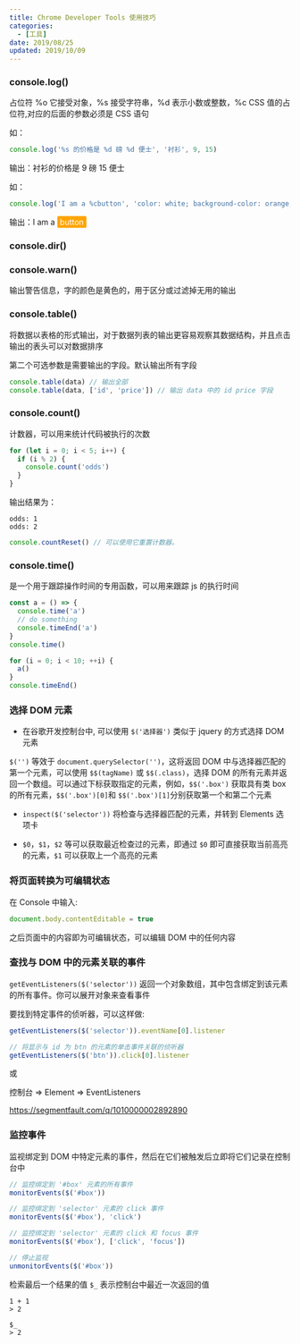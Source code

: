 ```yaml
---
title: Chrome Developer Tools 使用技巧
categories:
  - [工具]
date: 2019/08/25
updated: 2019/10/09
---
```


### console.log()

占位符 %o 它接受对象，%s 接受字符串，%d 表示小数或整数，%c CSS 值的占位符,对应的后面的参数必须是 CSS 语句

如：

```js
console.log('%s 的价格是 %d 磅 %d 便士', '衬衫', 9, 15)
```

输出：衬衫的价格是 9 磅 15 便士

如：

```js
console.log('I am a %cbutton', 'color: white; background-color: orange; padding: 2px 5px; border-radius: 2px')
```

输出：I am a <span style="color: white; background-color: orange; padding: 2px 5px; border-radius: 2px">button</span>

### console.dir()

### console.warn()

输出警告信息，字的颜色是黄色的，用于区分或过滤掉无用的输出

### console.table()

将数据以表格的形式输出，对于数据列表的输出更容易观察其数据结构，并且点击输出的表头可以对数据排序

第二个可选参数是需要输出的字段。默认输出所有字段

```js
console.table(data) // 输出全部
console.table(data, ['id', 'price']) // 输出 data 中的 id price 字段
```

### console.count()

计数器，可以用来统计代码被执行的次数

```js
for (let i = 0; i < 5; i++) {
  if (i % 2) {
    console.count('odds')
  }
}
```

输出结果为：

```
odds: 1
odds: 2
```

```js
console.countReset() // 可以使用它重置计数器。
```

### console.time()

是一个用于跟踪操作时间的专用函数，可以用来跟踪 js 的执行时间

```js
const a = () => {
  console.time('a')
  // do something
  console.timeEnd('a')
}
console.time()

for (i = 0; i < 10; ++i) {
  a()
}
console.timeEnd()
```

### 选择 DOM 元素

- 在谷歌开发控制台中, 可以使用 `$('选择器')` 类似于 jquery 的方式选择 DOM 元素

`$('')` 等效于 `document.querySelector('')`，这将返回 DOM 中与选择器匹配的第一个元素，可以使用 `$$(tagName)` 或 `$$(.class)`，选择 DOM 的所有元素并返回一个数组。可以通过下标获取指定的元素，例如，`$$('.box')` 获取具有类 box 的所有元素，`$$('.box')[0]`和 `$$('.box')[1]`分别获取第一个和第二个元素

- `inspect($('selector'))` 将检查与选择器匹配的元素，并转到 Elements 选项卡

* `$0`，`$1`，`$2` 等可以获取最近检查过的元素，即通过 `$0` 即可直接获取当前高亮的元素，`$1` 可以获取上一个高亮的元素

### 将页面转换为可编辑状态

在 Console 中输入:

```js
document.body.contentEditable = true
```

之后页面中的内容即为可编辑状态，可以编辑 DOM 中的任何内容

### 查找与 DOM 中的元素关联的事件

`getEventListeners($('selector'))` 返回一个对象数组，其中包含绑定到该元素的所有事件。你可以展开对象来查看事件

要找到特定事件的侦听器，可以这样做:

```js
getEventListeners($('selector')).eventName[0].listener

// 将显示与 id 为 btn 的元素的单击事件关联的侦听器
getEventListeners($('btn')).click[0].listener
```

或

控制台 => Element => EventListeners

https://segmentfault.com/q/1010000002892890

### 监控事件

监视绑定到 DOM 中特定元素的事件，然后在它们被触发后立即将它们记录在控制台中

```js
// 监控绑定到 '#box' 元素的所有事件
monitorEvents($('#box'))

// 监控绑定到 'selector' 元素的 click 事件
monitorEvents($('#box'), 'click')

// 监控绑定到 'selector' 元素的 click 和 focus 事件
monitorEvents($('#box'), ['click', 'focus'])

// 停止监视
unmonitorEvents($('#box'))
```

检索最后一个结果的值
`$_` 表示控制台中最近一次返回的值

```
1 + 1
> 2

$_
> 2
```
